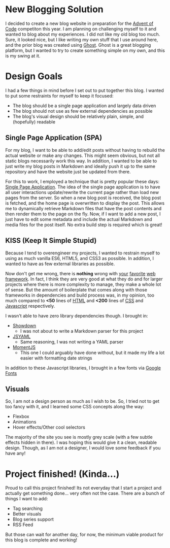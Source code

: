# New Blogging Solution

I decided to create a new blog website in preparation for the [Advent of
Code](https://adventofcode.com/) competiton this year. I am planning on
challenging myself to it and wanted to blog about my experiences. I did not like
my old blog too much. Sure, it looked nice, but I like writing my own stuff that
I use around here, and the prior blog was created using
[Ghost](https://ghost.org/). Ghost is a great blogging platform, but I wanted to
try to create something simple on my own, and this is my swing at it.

# Design Goals

I had a few things in mind before I set out to put together this blog. I wanted
to put some restraints for myself to keep it focused:

- The blog should be a single page application and largely data driven
- The blog should not use as few external dependencies as possible
- The blog's visual design should be relatively plain, simple, and (hopefully)
  readable

## Single Page Application (SPA)

For my blog, I want to be able to add/edit posts without having to rebuild the
actual website or make any changes. This might seem obvious, but not all
static blogs necessarily work this way. In addition, I wanted to be able to just
write my blog posts in Markdown and ideally push it up to the same repository
and have the website just be updated from there.

For this to work, I employed a technique that is pretty popular these days:
[Single Page
Application](https://en.wikipedia.org/wiki/Single-page_application).
The idea of the single page application is to have all user interactions
update/rewrite the current page rather than load new pages from the server. So
when a new blog post is received, the blog post is fetched, and the home page is
overwritten to display the post. This allows me to dynamically retrieve Markdown
files that have the post contents and then render them to the page on the fly.
Now, if I want to add a new post, I just have to edit some metadata and include
the actual Markdown and media files for the post itself. No extra build step is
required which is great!

## KISS (Keep It Simple Stupid)

Because I tend to overengineer my projects, I wanted to restrain myself to using
as much vanilla ES6, HTML5, and CSS3 as possible. In addition, I wanted to have
as few external libraries as possible.

Now don't get me wrong, there is **nothing** wrong with [your](https://vuejs.org/)
[favorite](https://reactjs.org/) [web](https://angularjs.org/)
[framework](https://emberjs.com/). In fact, I think they are very good at what
they do and for larger projects where there is more complexity to manage, they
make a whole lot of sense.  But the amount of boilerplate that comes along with
those frameworks in dependencies and build process was, in my opinion, too much
compared to **<50** lines of
[HTML](https://github.com/Ludusamo/blog/blob/31959/index.html) and **<200**
lines of [CSS](https://github.com/Ludusamo/blog/blob/31959/style/index.css) and
[Javascript](https://github.com/Ludusamo/blog/blob/31959/src/index.js)
respectively.

I wasn't able to have zero library dependencies though. I brought in:

- [Showdown](https://github.com/showdownjs/showdown)
  - I was not about to write a Markdown parser for this project
- [JSYAML](https://www.npmjs.com/package/js-yaml)
  - Same reasoning, I was not writing a YAML parser
- [MomentJS](https://momentjs.com/)
  - This one I could arguably have done without, but it made my life a lot
    easier with formatting date strings

In addition to these Javascript libraries, I brought in a few fonts via [Google
Fonts](https://fonts.google.com/)

## Visuals

So, I am not a design person as much as I wish to be. So, I tried not to get too
fancy with it, and I learned some CSS concepts along the way:

- Flexbox
- Animations
- Hover effects/Other cool selectors

The majority of the site you see is mostly grey scale (with a few subtle effects
hidden in there). I was hoping this would give it a clean, readable design.
Though, as I am not a designer, I would love some feedback if you have any!

# Project finished! (Kinda...)

Proud to call this project finished! Its not everyday that I start a project and
actually get something done... very often not the case. There are a bunch of
things I want to add:

- Tag searching
- Better visuals
- Blog series support
- RSS Feed

But those can wait for another day, for now, the minimum viable product for this
blog is complete and working!
